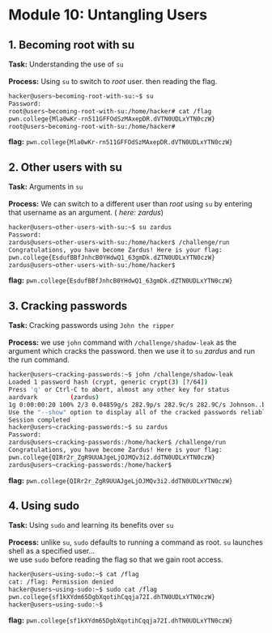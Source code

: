 # Module 10: Untangling Users
## 1. Becoming root with su
**Task:** Understanding the use of `su`
</br></br>
**Process:** Using `su` to switch to _root_ user. then reading the flag.
</br>
```bash
hacker@users~becoming-root-with-su:~$ su
Password:
root@users~becoming-root-with-su:/home/hacker# cat /flag
pwn.college{Mla0wKr-rn511GFFOdSzMAxepDR.dVTN0UDLxYTN0czW}
root@users~becoming-root-with-su:/home/hacker#

```
**flag:** `pwn.college{Mla0wKr-rn511GFFOdSzMAxepDR.dVTN0UDLxYTN0czW}`
## 2. Other users with su
**Task:** Arguments in `su`
</br></br>
**Process:** We can switch to a different user than _root_ using `su` by entering that username as an argument. ( _here: zardus_)
</br>
```bash
hacker@users~other-users-with-su:~$ su zardus
Password:
zardus@users~other-users-with-su:/home/hacker$ /challenge/run
Congratulations, you have become Zardus! Here is your flag:
pwn.college{EsdufBBfJnhcB0YHdwQ1_63gmDk.dZTN0UDLxYTN0czW}
zardus@users~other-users-with-su:/home/hacker$
```
**flag:** `pwn.college{EsdufBBfJnhcB0YHdwQ1_63gmDk.dZTN0UDLxYTN0czW}`
## 3. Cracking passwords
**Task:** Cracking passwords using `John the ripper`
</br></br>
**Process:** we use `john` command with `/challenge/shadow-leak` as the argument which cracks the password. then we use it to `su` _zardus_ and run the run command.
</br>
```bash
hacker@users~cracking-passwords:~$ john /challenge/shadow-leak
Loaded 1 password hash (crypt, generic crypt(3) [?/64])
Press 'q' or Ctrl-C to abort, almost any other key for status
aardvark         (zardus)
1g 0:00:00:20 100% 2/3 0.04859g/s 282.9p/s 282.9c/s 282.9C/s Johnson..buzz
Use the "--show" option to display all of the cracked passwords reliably
Session completed
hacker@users~cracking-passwords:~$ su zardus
Password:
zardus@users~cracking-passwords:/home/hacker$ /challenge/run
Congratulations, you have become Zardus! Here is your flag:
pwn.college{QIRr2r_ZgR9UUAJgeLjOJMQv3i2.ddTN0UDLxYTN0czW}
zardus@users~cracking-passwords:/home/hacker$
```
**flag:** `pwn.college{QIRr2r_ZgR9UUAJgeLjOJMQv3i2.ddTN0UDLxYTN0czW}`
## 4. Using sudo
**Task:** Using `sudo` and learning its benefits over `su`
</br></br>
**Process:** unlike `su`, `sudo` defaults to running a command as root. `su` launches shell as a specified user... 
</br>
we use `sudo` before reading the flag so that we gain root access.
</br>
```bash
hacker@users~using-sudo:~$ cat /flag
cat: /flag: Permission denied
hacker@users~using-sudo:~$ sudo cat /flag
pwn.college{sf1kXYdm65DgbXqotihCqqja72I.dhTN0UDLxYTN0czW}
hacker@users~using-sudo:~$

```
**flag:** `pwn.college{sf1kXYdm65DgbXqotihCqqja72I.dhTN0UDLxYTN0czW}`

